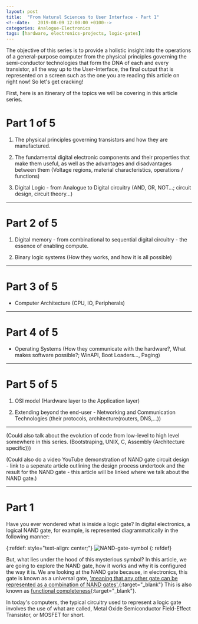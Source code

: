 ```yaml
---
layout: post
title:  "From Natural Sciences to User Interface - Part 1"
<!--date:   2019-08-09 12:00:00 +0100-->
categories: Analogue-Electronics
tags: [hardware, electronics-projects, logic-gates]
---
```


The objective of this series is to provide a holistic insight into the operations of a general-purpose computer from the physical principles governing the semi-conductor technologies that form the DNA of each and every transistor, all the way up to the User-Interface, the final output that is represented on a screen such as the one you are reading this article on right now! So let's get cracking!

First, here is an itinerary of the topics we will be covering in this article series.

# Part 1 of 5
1. The physical principles governing transistors and how they are manufactured.

2. The fundamental digital electronic components and their properties that make them useful, as well as the advantages and disadvantages between them (Voltage regions, material characteristics, operations / functions)

3. Digital Logic - from Analogue to Digital circuitry (AND, OR, NOT...; circuit design, circuit theory...)

---

# Part 2 of 5
1. Digital memory - from combinational to sequential digital circuitry - the essence of enabling compute.

2. Binary logic systems (How they works, and how it is all possible)

---

# Part 3 of 5
* Computer Architecture (CPU, IO, Peripherals)

---

# Part 4 of 5
* Operating Systems (How they communicate with the hardware?, What makes software possible?; WinAPI, Boot Loaders..., Paging)

---

# Part 5 of 5
1. OSI model (Hardware layer to the Application layer)

2. Extending beyond the end-user - Networking and Communication Technologies (their protocols, architecture(routers, DNS,...))

---

(Could also talk about the evolution of code from low-level to high level somewhere in this series. (Bootstraping, UNIX, C, Assembly (Architecture specific)))

(Could also do a video YouTube demonstration of NAND gate circuit design - link to a seperate article outlining the design process undertook and the result for the NAND gate - this article will be linked where we talk about the NAND gate.)

---
# Part 1
Have you ever wondered what is inside a logic gate? In digital electronics, a logical NAND gate, for example, is represented diagrammatically in the following manner:

{:refdef: style="text-align: center;"}
![NAND-gate-symbol](https://al2050.github.io/personal-website/assets/nandGate.png)
{: refdef}

But, what lies under the hood of this mysterious symbol? In this article, we are going to explore the NAND gate, how it works and why it is configured the way it is. We are looking at the NAND gate because, in electronics, this gate is known as a universal gate, ['meaning that any other gate can be represented as a combination of NAND gates'.][nandLogic-wiki]{:target="_blank"} This is also known as [functional completeness][functional-completeness]{:target="_blank"}.



In today's computers, the typical circuitry used to represent a logic gate involves the use of what are called, Metal Oxide Semiconductor Field-Effect Transistor, or MOSFET for short.



[nandLogic-wiki]: https://en.wikipedia.org/wiki/NAND_logic#Making_other_gates_by_using_NAND_gates

[functional-completeness]: https://en.wikipedia.org/wiki/Functional_completeness

